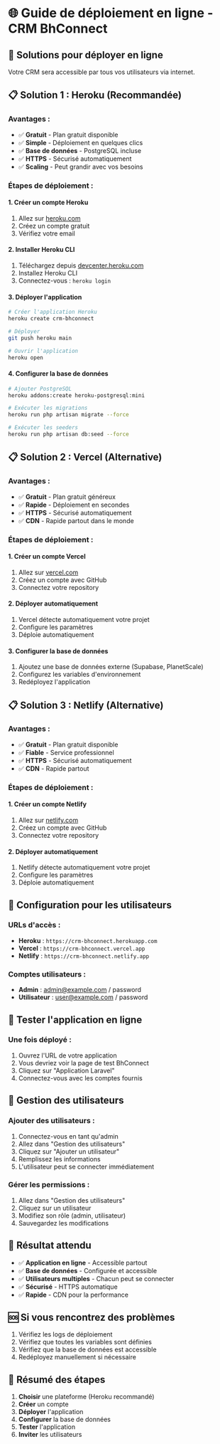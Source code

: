 # 🌐 Guide de déploiement en ligne - CRM BhConnect

## 🚀 **Solutions pour déployer en ligne**

Votre CRM sera accessible par tous vos utilisateurs via internet.

## 📋 **Solution 1 : Heroku (Recommandée)**

### **Avantages :**
- ✅ **Gratuit** - Plan gratuit disponible
- ✅ **Simple** - Déploiement en quelques clics
- ✅ **Base de données** - PostgreSQL incluse
- ✅ **HTTPS** - Sécurisé automatiquement
- ✅ **Scaling** - Peut grandir avec vos besoins

### **Étapes de déploiement :**

#### **1. Créer un compte Heroku**
1. Allez sur [heroku.com](https://heroku.com)
2. Créez un compte gratuit
3. Vérifiez votre email

#### **2. Installer Heroku CLI**
1. Téléchargez depuis [devcenter.heroku.com](https://devcenter.heroku.com/articles/heroku-cli)
2. Installez Heroku CLI
3. Connectez-vous : `heroku login`

#### **3. Déployer l'application**
```bash
# Créer l'application Heroku
heroku create crm-bhconnect

# Déployer
git push heroku main

# Ouvrir l'application
heroku open
```

#### **4. Configurer la base de données**
```bash
# Ajouter PostgreSQL
heroku addons:create heroku-postgresql:mini

# Exécuter les migrations
heroku run php artisan migrate --force

# Exécuter les seeders
heroku run php artisan db:seed --force
```

## 📋 **Solution 2 : Vercel (Alternative)**

### **Avantages :**
- ✅ **Gratuit** - Plan gratuit généreux
- ✅ **Rapide** - Déploiement en secondes
- ✅ **HTTPS** - Sécurisé automatiquement
- ✅ **CDN** - Rapide partout dans le monde

### **Étapes de déploiement :**

#### **1. Créer un compte Vercel**
1. Allez sur [vercel.com](https://vercel.com)
2. Créez un compte avec GitHub
3. Connectez votre repository

#### **2. Déployer automatiquement**
1. Vercel détecte automatiquement votre projet
2. Configure les paramètres
3. Déploie automatiquement

#### **3. Configurer la base de données**
1. Ajoutez une base de données externe (Supabase, PlanetScale)
2. Configurez les variables d'environnement
3. Redéployez l'application

## 📋 **Solution 3 : Netlify (Alternative)**

### **Avantages :**
- ✅ **Gratuit** - Plan gratuit disponible
- ✅ **Fiable** - Service professionnel
- ✅ **HTTPS** - Sécurisé automatiquement
- ✅ **CDN** - Rapide partout

### **Étapes de déploiement :**

#### **1. Créer un compte Netlify**
1. Allez sur [netlify.com](https://netlify.com)
2. Créez un compte avec GitHub
3. Connectez votre repository

#### **2. Déployer automatiquement**
1. Netlify détecte automatiquement votre projet
2. Configure les paramètres
3. Déploie automatiquement

## 🎯 **Configuration pour les utilisateurs**

### **URLs d'accès :**
- **Heroku** : `https://crm-bhconnect.herokuapp.com`
- **Vercel** : `https://crm-bhconnect.vercel.app`
- **Netlify** : `https://crm-bhconnect.netlify.app`

### **Comptes utilisateurs :**
- **Admin** : admin@example.com / password
- **Utilisateur** : user@example.com / password

## 🧪 **Tester l'application en ligne**

### **Une fois déployé :**
1. Ouvrez l'URL de votre application
2. Vous devriez voir la page de test BhConnect
3. Cliquez sur "Application Laravel"
4. Connectez-vous avec les comptes fournis

## 🔧 **Gestion des utilisateurs**

### **Ajouter des utilisateurs :**
1. Connectez-vous en tant qu'admin
2. Allez dans "Gestion des utilisateurs"
3. Cliquez sur "Ajouter un utilisateur"
4. Remplissez les informations
5. L'utilisateur peut se connecter immédiatement

### **Gérer les permissions :**
1. Allez dans "Gestion des utilisateurs"
2. Cliquez sur un utilisateur
3. Modifiez son rôle (admin, utilisateur)
4. Sauvegardez les modifications

## 🎉 **Résultat attendu**

- ✅ **Application en ligne** - Accessible partout
- ✅ **Base de données** - Configurée et accessible
- ✅ **Utilisateurs multiples** - Chacun peut se connecter
- ✅ **Sécurisé** - HTTPS automatique
- ✅ **Rapide** - CDN pour la performance

## 🆘 **Si vous rencontrez des problèmes**

1. Vérifiez les logs de déploiement
2. Vérifiez que toutes les variables sont définies
3. Vérifiez que la base de données est accessible
4. Redéployez manuellement si nécessaire

## 📝 **Résumé des étapes**

1. **Choisir** une plateforme (Heroku recommandé)
2. **Créer** un compte
3. **Déployer** l'application
4. **Configurer** la base de données
5. **Tester** l'application
6. **Inviter** les utilisateurs
